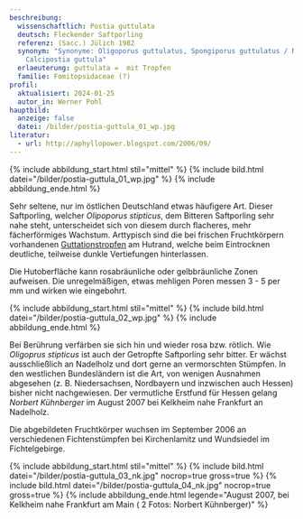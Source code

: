 ```yaml
---
beschreibung:
  wissenschaftlich: Postia guttulata
  deutsch: Fleckender Saftporling
  referenz: (Sacc.) Jülich 1982
  synonym: "Synonyme: Oligoporus guttulatus, Spongiporus guttulatus / Neuer Name:
    Calcipostia guttula"
  erlaeuterung: guttulata =  mit Tropfen
  familie: Fomitopsidaceae (?)
profil:
  aktualisiert: 2024-01-25
  autor_in: Werner Pohl
hauptbild:
  anzeige: false
  datei: /bilder/postia-guttula_01_wp.jpg
literatur:
  - url: http://aphyllopower.blogspot.com/2006/09/
---
```

{% include abbildung_start.html stil="mittel" %}
{% include bild.html datei="/bilder/postia-guttula_01_wp.jpg" %}
{% include abbildung_ende.html %}

Sehr seltene, nur im östlichen Deutschland etwas häufigere Art. Dieser Saftporling, welcher *Olipoporus stipticus*, dem Bitteren Saftporling sehr nahe steht, unterscheidet sich von diesem durch flacheres, mehr fächerförmiges Wachstum. Arttypisch sind die bei frischen Fruchtkörpern vorhandenen [Guttationstropfen](Guttation "Glossar") am Hutrand, welche beim Eintrocknen deutliche, teilweise dunkle Vertiefungen hinterlassen.

Die Hutoberfläche kann rosabräunliche oder gelbbräunliche Zonen aufweisen. Die unregelmäßigen, etwas mehligen Poren messen 3 - 5 per mm und wirken wie eingebohrt.

{% include abbildung_start.html stil="mittel" %}
{% include bild.html datei="/bilder/postia-guttula_02_wp.jpg" %}
{% include abbildung_ende.html %}

Bei Berührung verfärben sie sich hin und wieder rosa bzw. rötlich. Wie *Oligoprus stipticus* ist auch der Getropfte Saftporling sehr bitter. Er wächst ausschließlich an Nadelholz und dort gerne an vermorschten Stümpfen. In den westlichen Bundesländern ist die Art, von wenigen Ausnahmen abgesehen (z. B. Niedersachsen, Nordbayern und inzwischen auch Hessen) bisher nicht nachgewiesen. Der vermutliche Erstfund für Hessen gelang *Norbert Kühnberger* im August 2007 bei Kelkheim nahe Frankfurt an Nadelholz.

Die abgebildeten Fruchtkörper wuchsen im September 2006 an verschiedenen Fichtenstümpfen bei Kirchenlamitz und Wundsiedel im Fichtelgebirge.

{% include abbildung_start.html stil="mittel" %}
{% include bild.html datei="/bilder/postia-guttula_03_nk.jpg" nocrop=true gross=true %}
{% include bild.html datei="/bilder/postia-guttula_04_nk.jpg" nocrop=true gross=true %}
{% include abbildung_ende.html legende="August 2007, bei Kelkheim nahe Frankfurt am Main ( 2 Fotos: Norbert Kühnberger)" %}